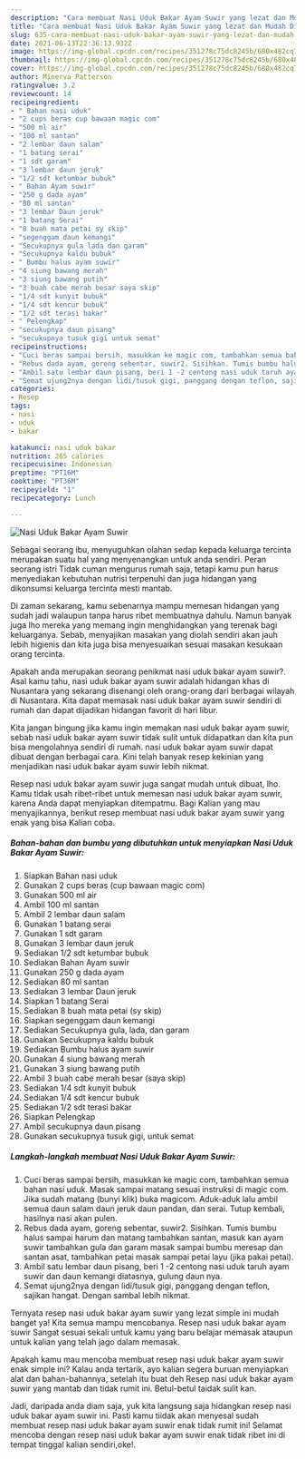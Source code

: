 ```yaml
---
description: "Cara membuat Nasi Uduk Bakar Ayam Suwir yang lezat dan Mudah Dibuat"
title: "Cara membuat Nasi Uduk Bakar Ayam Suwir yang lezat dan Mudah Dibuat"
slug: 635-cara-membuat-nasi-uduk-bakar-ayam-suwir-yang-lezat-dan-mudah-dibuat
date: 2021-06-13T22:36:13.932Z
image: https://img-global.cpcdn.com/recipes/351278c75dc8245b/680x482cq70/nasi-uduk-bakar-ayam-suwir-foto-resep-utama.jpg
thumbnail: https://img-global.cpcdn.com/recipes/351278c75dc8245b/680x482cq70/nasi-uduk-bakar-ayam-suwir-foto-resep-utama.jpg
cover: https://img-global.cpcdn.com/recipes/351278c75dc8245b/680x482cq70/nasi-uduk-bakar-ayam-suwir-foto-resep-utama.jpg
author: Minerva Patterson
ratingvalue: 3.2
reviewcount: 14
recipeingredient:
- " Bahan nasi uduk"
- "2 cups beras cup bawaan magic com"
- "500 ml air"
- "100 ml santan"
- "2 lembar daun salam"
- "1 batang serai"
- "1 sdt garam"
- "3 lembar daun jeruk"
- "1/2 sdt ketumbar bubuk"
- " Bahan Ayam suwir"
- "250 g dada ayam"
- "80 ml santan"
- "3 lembar Daun jeruk"
- "1 batang Serai"
- "8 buah mata petai sy skip"
- "segenggam daun kemangi"
- "Secukupnya gula lada dan garam"
- "Secukupnya kaldu bubuk"
- " Bumbu halus ayam suwir"
- "4 siung bawang merah"
- "3 siung bawang putih"
- "3 buah cabe merah besar saya skip"
- "1/4 sdt kunyit bubuk"
- "1/4 sdt kencur bubuk"
- "1/2 sdt terasi bakar"
- " Pelengkap"
- "secukupnya daun pisang"
- "secukupnya tusuk gigi untuk semat"
recipeinstructions:
- "Cuci beras sampai bersih, masukkan ke magic com, tambahkan semua bahan nasi uduk. Masak sampai matang sesuai instruksi di magic com. Jika sudah matang (bunyi klik) buka magicom. Aduk-aduk lalu ambil semua daun salam daun jeruk daun pandan, dan serai. Tutup kembali, hasilnya nasi akan pulen."
- "Rebus dada ayam, goreng sebentar, suwir2. Sisihkan. Tumis bumbu halus sampai harum dan matang tambahkan santan, masuk kan ayam suwir tambahkan gula dan garam masak sampai bumbu meresap dan santan asat, tambahkan petai masak sampai petai layu (jika pakai petai)."
- "Ambil satu lembar daun pisang, beri 1 -2 centong nasi uduk taruh ayam suwir dan daun kemangi diatasnya, gulung daun nya."
- "Semat ujung2nya dengan lidi/tusuk gigi, panggang dengan teflon, sajikan hangat. Dengan sambal lebih nikmat."
categories:
- Resep
tags:
- nasi
- uduk
- bakar

katakunci: nasi uduk bakar 
nutrition: 265 calories
recipecuisine: Indonesian
preptime: "PT16M"
cooktime: "PT36M"
recipeyield: "1"
recipecategory: Lunch

---
```



![Nasi Uduk Bakar Ayam Suwir](https://img-global.cpcdn.com/recipes/351278c75dc8245b/680x482cq70/nasi-uduk-bakar-ayam-suwir-foto-resep-utama.jpg)

Sebagai seorang ibu, menyuguhkan olahan sedap kepada keluarga tercinta merupakan suatu hal yang menyenangkan untuk anda sendiri. Peran seorang istri Tidak cuman mengurus rumah saja, tetapi kamu pun harus menyediakan kebutuhan nutrisi terpenuhi dan juga hidangan yang dikonsumsi keluarga tercinta mesti mantab.

Di zaman  sekarang, kamu sebenarnya mampu memesan hidangan yang sudah jadi walaupun tanpa harus ribet membuatnya dahulu. Namun banyak juga lho mereka yang memang ingin menghidangkan yang terenak bagi keluarganya. Sebab, menyajikan masakan yang diolah sendiri akan jauh lebih higienis dan kita juga bisa menyesuaikan sesuai masakan kesukaan orang tercinta. 



Apakah anda merupakan seorang penikmat nasi uduk bakar ayam suwir?. Asal kamu tahu, nasi uduk bakar ayam suwir adalah hidangan khas di Nusantara yang sekarang disenangi oleh orang-orang dari berbagai wilayah di Nusantara. Kita dapat memasak nasi uduk bakar ayam suwir sendiri di rumah dan dapat dijadikan hidangan favorit di hari libur.

Kita jangan bingung jika kamu ingin memakan nasi uduk bakar ayam suwir, sebab nasi uduk bakar ayam suwir tidak sulit untuk didapatkan dan kita pun bisa mengolahnya sendiri di rumah. nasi uduk bakar ayam suwir dapat dibuat dengan berbagai cara. Kini telah banyak resep kekinian yang menjadikan nasi uduk bakar ayam suwir lebih nikmat.

Resep nasi uduk bakar ayam suwir juga sangat mudah untuk dibuat, lho. Kamu tidak usah ribet-ribet untuk memesan nasi uduk bakar ayam suwir, karena Anda dapat menyiapkan ditempatmu. Bagi Kalian yang mau menyajikannya, berikut resep membuat nasi uduk bakar ayam suwir yang enak yang bisa Kalian coba.

<!--inarticleads1-->

##### Bahan-bahan dan bumbu yang dibutuhkan untuk menyiapkan Nasi Uduk Bakar Ayam Suwir:

1. Siapkan  Bahan nasi uduk
1. Gunakan 2 cups beras (cup bawaan magic com)
1. Gunakan 500 ml air
1. Ambil 100 ml santan
1. Ambil 2 lembar daun salam
1. Gunakan 1 batang serai
1. Gunakan 1 sdt garam
1. Gunakan 3 lembar daun jeruk
1. Sediakan 1/2 sdt ketumbar bubuk
1. Sediakan  Bahan Ayam suwir
1. Gunakan 250 g dada ayam
1. Sediakan 80 ml santan
1. Sediakan 3 lembar Daun jeruk
1. Siapkan 1 batang Serai
1. Sediakan 8 buah mata petai (sy skip)
1. Siapkan segenggam daun kemangi
1. Sediakan Secukupnya gula, lada, dan garam
1. Gunakan Secukupnya kaldu bubuk
1. Sediakan  Bumbu halus ayam suwir
1. Gunakan 4 siung bawang merah
1. Gunakan 3 siung bawang putih
1. Ambil 3 buah cabe merah besar (saya skip)
1. Sediakan 1/4 sdt kunyit bubuk
1. Sediakan 1/4 sdt kencur bubuk
1. Sediakan 1/2 sdt terasi bakar
1. Siapkan  Pelengkap
1. Ambil secukupnya daun pisang
1. Gunakan secukupnya tusuk gigi, untuk semat




<!--inarticleads2-->

##### Langkah-langkah membuat Nasi Uduk Bakar Ayam Suwir:

1. Cuci beras sampai bersih, masukkan ke magic com, tambahkan semua bahan nasi uduk. Masak sampai matang sesuai instruksi di magic com. Jika sudah matang (bunyi klik) buka magicom. Aduk-aduk lalu ambil semua daun salam daun jeruk daun pandan, dan serai. Tutup kembali, hasilnya nasi akan pulen.
1. Rebus dada ayam, goreng sebentar, suwir2. Sisihkan. Tumis bumbu halus sampai harum dan matang tambahkan santan, masuk kan ayam suwir tambahkan gula dan garam masak sampai bumbu meresap dan santan asat, tambahkan petai masak sampai petai layu (jika pakai petai).
1. Ambil satu lembar daun pisang, beri 1 -2 centong nasi uduk taruh ayam suwir dan daun kemangi diatasnya, gulung daun nya.
1. Semat ujung2nya dengan lidi/tusuk gigi, panggang dengan teflon, sajikan hangat. Dengan sambal lebih nikmat.




Ternyata resep nasi uduk bakar ayam suwir yang lezat simple ini mudah banget ya! Kita semua mampu mencobanya. Resep nasi uduk bakar ayam suwir Sangat sesuai sekali untuk kamu yang baru belajar memasak ataupun untuk kalian yang telah jago dalam memasak.

Apakah kamu mau mencoba membuat resep nasi uduk bakar ayam suwir enak simple ini? Kalau anda tertarik, ayo kalian segera buruan menyiapkan alat dan bahan-bahannya, setelah itu buat deh Resep nasi uduk bakar ayam suwir yang mantab dan tidak rumit ini. Betul-betul taidak sulit kan. 

Jadi, daripada anda diam saja, yuk kita langsung saja hidangkan resep nasi uduk bakar ayam suwir ini. Pasti kamu tiidak akan menyesal sudah membuat resep nasi uduk bakar ayam suwir enak tidak rumit ini! Selamat mencoba dengan resep nasi uduk bakar ayam suwir enak tidak ribet ini di tempat tinggal kalian sendiri,oke!.

